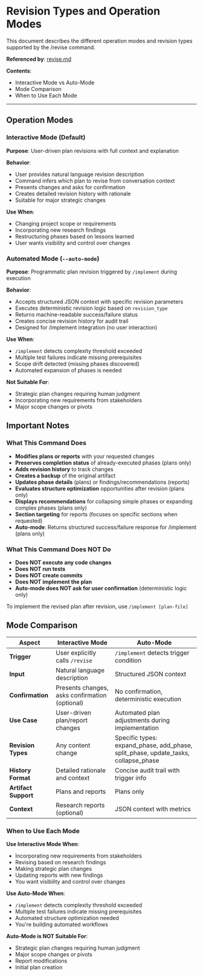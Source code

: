 # Revision Types and Operation Modes

This document describes the different operation modes and revision types supported by the /revise command.

**Referenced by**: [revise.md](../revise.md)

**Contents**:
- Interactive Mode vs Auto-Mode
- Mode Comparison
- When to Use Each Mode

---

## Operation Modes

### Interactive Mode (Default)

**Purpose**: User-driven plan revisions with full context and explanation

**Behavior**:
- User provides natural language revision description
- Command infers which plan to revise from conversation context
- Presents changes and asks for confirmation
- Creates detailed revision history with rationale
- Suitable for major strategic changes

**Use When**:
- Changing project scope or requirements
- Incorporating new research findings
- Restructuring phases based on lessons learned
- User wants visibility and control over changes

### Automated Mode (`--auto-mode`)

**Purpose**: Programmatic plan revision triggered by `/implement` during execution

**Behavior**:
- Accepts structured JSON context with specific revision parameters
- Executes deterministic revision logic based on `revision_type`
- Returns machine-readable success/failure status
- Creates concise revision history for audit trail
- Designed for /implement integration (no user interaction)

**Use When**:
- `/implement` detects complexity threshold exceeded
- Multiple test failures indicate missing prerequisites
- Scope drift detected (missing phases discovered)
- Automated expansion of phases is needed

**Not Suitable For**:
- Strategic plan changes requiring human judgment
- Incorporating new requirements from stakeholders
- Major scope changes or pivots

## Important Notes

### What This Command Does
- **Modifies plans or reports** with your requested changes
- **Preserves completion status** of already-executed phases (plans only)
- **Adds revision history** to track changes
- **Creates a backup** of the original artifact
- **Updates phase details** (plans) or findings/recommendations (reports)
- **Evaluates structure optimization** opportunities after revision (plans only)
- **Displays recommendations** for collapsing simple phases or expanding complex phases (plans only)
- **Section targeting** for reports (focuses on specific sections when requested)
- **Auto-mode**: Returns structured success/failure response for /implement (plans only)

### What This Command Does NOT Do
- **Does NOT execute any code changes**
- **Does NOT run tests**
- **Does NOT create commits**
- **Does NOT implement the plan**
- **Auto-mode does NOT ask for user confirmation** (deterministic logic only)

To implement the revised plan after revision, use `/implement [plan-file]`

## Mode Comparison

| Aspect | Interactive Mode | Auto-Mode |
|--------|------------------|-----------|
| **Trigger** | User explicitly calls `/revise` | `/implement` detects trigger condition |
| **Input** | Natural language description | Structured JSON context |
| **Confirmation** | Presents changes, asks confirmation (optional) | No confirmation, deterministic execution |
| **Use Case** | User-driven plan/report changes | Automated plan adjustments during implementation |
| **Revision Types** | Any content change | Specific types: expand_phase, add_phase, split_phase, update_tasks, collapse_phase |
| **History Format** | Detailed rationale and context | Concise audit trail with trigger info |
| **Artifact Support** | Plans and reports | Plans only |
| **Context** | Research reports (optional) | JSON context with metrics |

### When to Use Each Mode

**Use Interactive Mode When**:
- Incorporating new requirements from stakeholders
- Revising based on research findings
- Making strategic plan changes
- Updating reports with new findings
- You want visibility and control over changes

**Use Auto-Mode When**:
- `/implement` detects complexity threshold exceeded
- Multiple test failures indicate missing prerequisites
- Automated structure optimization needed
- You're building automated workflows

**Auto-Mode is NOT Suitable For**:
- Strategic plan changes requiring human judgment
- Major scope changes or pivots
- Report modifications
- Initial plan creation
